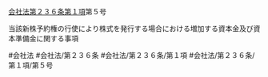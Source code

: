 [会社法第２３６条第１項](会社法＿＿＿＿第２３６条第１項)第５号

当該新株予約権の行使により株式を発行する場合における増加する資本金及び資本準備金に関する事項


#会社法
#会社法/第２３６条
#会社法/第２３６条/第１項
#会社法/第２３６条/第１項/第５号
